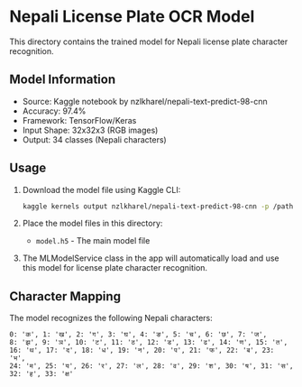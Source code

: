 # Nepali License Plate OCR Model

This directory contains the trained model for Nepali license plate character recognition.

## Model Information

- Source: Kaggle notebook by nzlkharel/nepali-text-predict-98-cnn
- Accuracy: 97.4%
- Framework: TensorFlow/Keras
- Input Shape: 32x32x3 (RGB images)
- Output: 34 classes (Nepali characters)

## Usage

1. Download the model file using Kaggle CLI:
   ```bash
   kaggle kernels output nzlkharel/nepali-text-predict-98-cnn -p /path/to/download
   ```

2. Place the model files in this directory:
   - `model.h5` - The main model file

3. The MLModelService class in the app will automatically load and use this model for license plate character recognition.

## Character Mapping

The model recognizes the following Nepali characters:

```
0: 'क', 1: 'ख', 2: 'ग', 3: 'घ', 4: 'ङ', 5: 'च', 6: 'छ', 7: 'ज', 
8: 'झ', 9: 'ञ', 10: 'ट', 11: 'ठ', 12: 'ड', 13: 'ढ', 14: 'ण', 15: 'त', 
16: 'थ', 17: 'द', 18: 'ध', 19: 'न', 20: 'प', 21: 'फ', 22: 'ब', 23: 'भ', 
24: 'म', 25: 'य', 26: 'र', 27: 'ल', 28: 'व', 29: 'श', 30: 'ष', 31: 'स', 
32: 'ह', 33: 'क्ष'
``` 